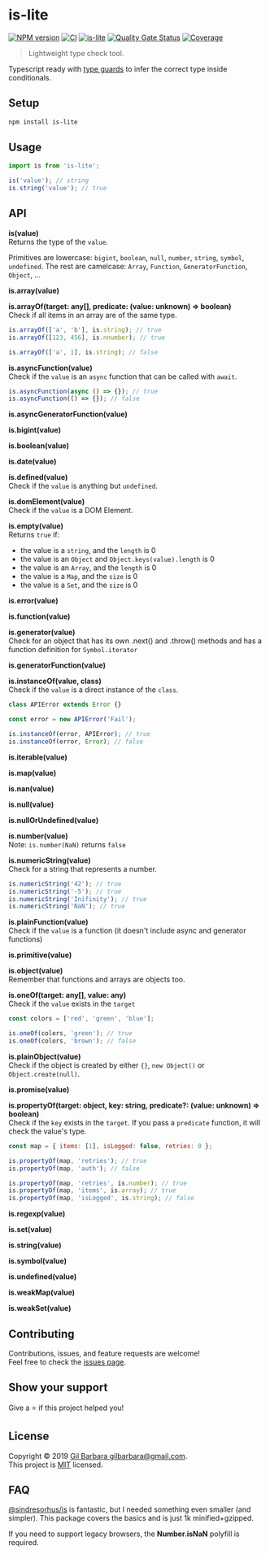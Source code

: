 # is-lite

[![NPM version](https://badge.fury.io/js/is-lite.svg)](https://www.npmjs.com/package/is-lite) [![CI](https://github.com/gilbarbara/is-lite/actions/workflows/main.yml/badge.svg)](https://github.com/gilbarbara/is-lite/actions/workflows/main.yml) [![is-lite](https://badgen.net/bundlephobia/minzip/is-lite?label=size)](https://bundlephobia.com/result?p=is-lite) [![Quality Gate Status](https://sonarcloud.io/api/project_badges/measure?project=gilbarbara_is-lite&metric=alert_status)](https://sonarcloud.io/summary/new_code?id=gilbarbara_is-lite) [![Coverage](https://sonarcloud.io/api/project_badges/measure?project=gilbarbara_is-lite&metric=coverage)](https://sonarcloud.io/summary/new_code?id=gilbarbara_is-lite)

> Lightweight type check tool.

Typescript ready with [type guards](http://www.typescriptlang.org/docs/handbook/advanced-types.html#type-guards-and-differentiating-types) to infer the correct type inside conditionals.

## Setup

```bash
npm install is-lite
```

## Usage

```js
import is from 'is-lite';

is('value'); // string
is.string('value'); // true
```

## API

**is(value)**  
Returns the type of the `value`.

Primitives are lowercase: `bigint`, `boolean`, `null`, `number`, `string`, `symbol`, `undefined`.
The rest are camelcase: `Array`, `Function`, `GeneratorFunction`, `Object`, ...

**is.array(value)**

**is.arrayOf(target: any[], predicate: (value: unknown) => boolean)**  
Check if all items in an array are of the same type.

```js
is.arrayOf(['a', 'b'], is.string); // true
is.arrayOf([123, 456], is.nnumber); // true

is.arrayOf(['a', 1], is.string); // false
```

**is.asyncFunction(value)**  
Check if the `value` is an `async` function that can be called with `await`.

```js
is.asyncFunction(async () => {}); // true
is.asyncFunction(() => {}); // false
```

**is.asyncGeneratorFunction(value)**

**is.bigint(value)**

**is.boolean(value)**

**is.date(value)**

**is.defined(value)**  
Check if the `value` is anything but `undefined`.

**is.domElement(value)**  
Check if the `value` is a DOM Element.

**is.empty(value)**  
Returns `true` if:

- the value is a `string`, and the `length` is 0
- the value is an `Object` and `Object.keys(value).length` is 0
- the value is an `Array`, and the `length` is 0
- the value is a `Map`, and the `size` is 0
- the value is a `Set`, and the `size` is 0

**is.error(value)**

**is.function(value)**

**is.generator(value)**  
Check for an object that has its own .next() and .throw() methods and has a function definition for `Symbol.iterator`

**is.generatorFunction(value)**

**is.instanceOf(value, class)**  
Check if the `value` is a direct instance of the `class`.

```js
class APIError extends Error {}

const error = new APIError('Fail');

is.instanceOf(error, APIError); // true
is.instanceOf(error, Error); // false
```

**is.iterable(value)**

**is.map(value)**

**is.nan(value)**

**is.null(value)**

**is.nullOrUndefined(value)**

**is.number(value)**  
Note: `is.number(NaN)` returns `false`

**is.numericString(value)**  
Check for a string that represents a number.

```js
is.numericString('42'); // true
is.numericString('-5'); // true
is.numericString('Inifinity'); // true
is.numericString('NaN'); // true
```

**is.plainFunction(value)**  
Check if the `value` is a function (it doesn't include async and generator functions)

**is.primitive(value)**

**is.object(value)**  
Remember that functions and arrays are objects too.

**is.oneOf(target: any[], value: any)**  
Check if the `value` exists in the `target`

```js
const colors = ['red', 'green', 'blue'];

is.oneOf(colors, 'green'); // true
is.oneOf(colors, 'brown'); // false
```

**is.plainObject(value)**  
Check if the object is created by either `{}`, `new Object()` or `Object.create(null)`.

**is.promise(value)**

**is.propertyOf(target: object, key: string, predicate?: (value: unknown) => boolean)**  
Check if the `key` exists in the `target`. If you pass a `predicate` function, it will check the value's type.

```js
const map = { items: [1], isLogged: false, retries: 0 };

is.propertyOf(map, 'retries'); // true
is.propertyOf(map, 'auth'); // false

is.propertyOf(map, 'retries', is.number); // true
is.propertyOf(map, 'items', is.array); // true
is.propertyOf(map, 'isLogged', is.string); // false
```

**is.regexp(value)**

**is.set(value)**

**is.string(value)**

**is.symbol(value)**

**is.undefined(value)**

**is.weakMap(value)**

**is.weakSet(value)**

## Contributing

Contributions, issues, and feature requests are welcome!  
Feel free to check the [issues page](https://github.com/gilbarbara/is-lite/issues).

## Show your support

Give a ⭐️ if this project helped you!

## License

Copyright © 2019 [Gil Barbara <gilbarbara@gmail.com>](https://github.com/gilbarbara).  
This project is [MIT](https://github.com/gilbarbara/is-lite/blob/main/LICENSE) licensed.

## FAQ

[@sindresorhus/is](https://github.com/sindresorhus/is) is fantastic, but I needed something even smaller (and simpler). This package covers the basics and is just 1k minified+gzipped.

If you need to support legacy browsers, the **Number.isNaN** polyfill is required.
